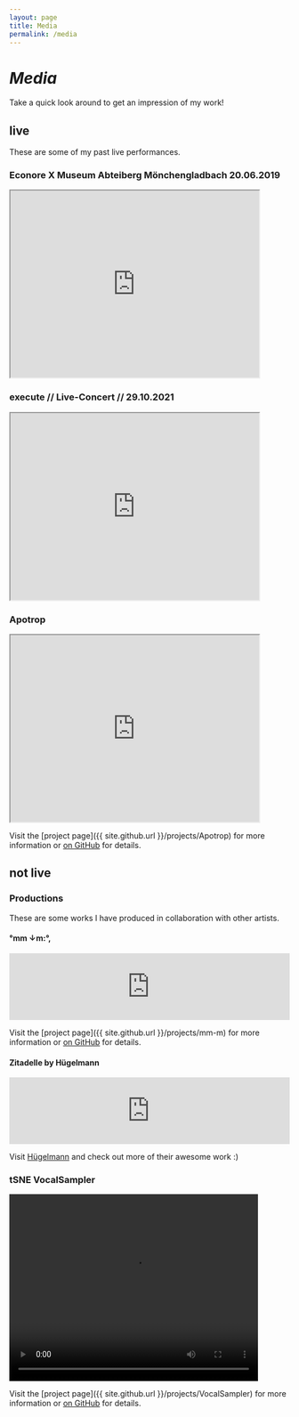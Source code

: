 ```yaml
---
layout: page
title: Media
permalink: /media
---
```


# *Media*

Take a quick look around to get an impression of my work!

## live

These are some of my past live performances.

### Econore X Museum Abteiberg Mönchengladbach 20.06.2019

<iframe
    width="447"
    height="336"
    src="https://www.youtube.com/embed/om6pGCfd5EI"
    title="DAVID HANRATHS Live-Konzert-Debüt  bei Econore X Museum Abteiberg Mönchengladbach 20.06.2019"
    frameborder="2"
    allow="autoplay; encrypted-media"
>
</iframe>

### execute // Live-Concert // 29.10.2021

<iframe
    width="447"
    height="336"
    src="https://www.youtube.com/embed/qGXQVNUWFc0" 
    title="execute // Live-Concert // 29.10.2021"	
    frameborder="2"
    allow="autoplay; encrypted-media"
>
</iframe>

### Apotrop

<iframe
    width="447"
    height="336"
    src="https://www.youtube.com/embed/qGXQVNUWFc0" 
    title="execute // Live-Concert // 29.10.2021"	
    frameborder="2"
    allow="autoplay; encrypted-media"
>
</iframe>

Visit the [project page]({{ site.github.url }}/projects/Apotrop) for more information or [on GitHub]({{site.url}}/apotrop) for details.

## not live

<!---

### Misunderstanding

asdasdasd

### °mm ↓m​:​°​,

video of notation with synthesis
--->

### Productions

These are some works I have produced in collaboration with other artists.

#### °mm ↓m​:​°​,


<iframe 
    style="border: 0; width: 100%; height: 120px;" 
    src="https://bandcamp.com/EmbeddedPlayer/album=1766777824/size=large/bgcol=ffffff/linkcol=0687f5/tracklist=false/artwork=small/transparent=true/" 
    seamless
    ><a href="https://davidhanraths.bandcamp.com/album/mm-m">°mm ↓m:°, by David Hanraths</a>
</iframe>

<!--- embed video of transcription-roll herer --->

Visit the [project page]({{ site.github.url }}/projects/mm-m) for more information or [on GitHub]({{site.url}}/Misunderstanding) for details.

#### Zitadelle by Hügelmann

<iframe 
	style="border: 0; width: 100%; height: 120px;" 
	src="https://bandcamp.com/EmbeddedPlayer/album=3545434700/size=large/bgcol=ffffff/linkcol=0687f5/tracklist=false/artwork=small/transparent=true/" 
	seamless
	><a href="https://econore.bandcamp.com/album/zitadelle">Zitadelle by Hügelmann</a>
</iframe>

Visit [Hügelmann]() and check out more of their awesome work :) 

### tSNE VocalSampler

<video width="447" height="336" controls>
  <source src="{{ site.url }}/assets/vid/projects/VocalSampler/demo.mp4" type="video/mp4">
</video>

Visit the [project page]({{ site.github.url }}/projects/VocalSampler) for more information or [on GitHub]({{site.url}}/VocalSampler) for details.
